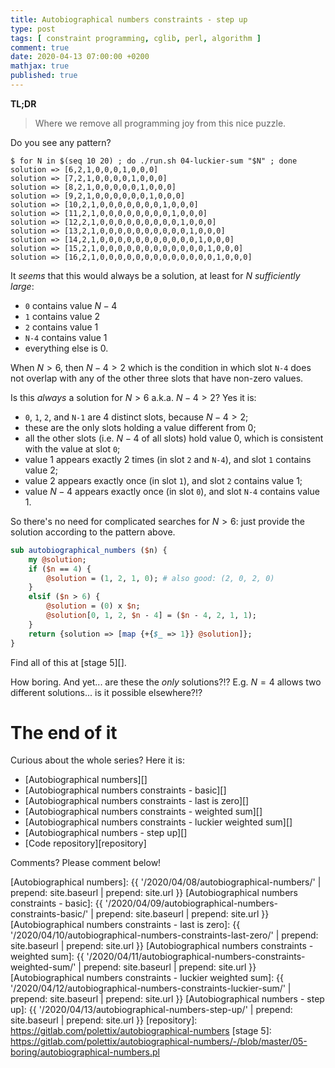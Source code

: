 ```yaml
---
title: Autobiographical numbers constraints - step up
type: post
tags: [ constraint programming, cglib, perl, algorithm ]
comment: true
date: 2020-04-13 07:00:00 +0200
mathjax: true
published: true
---
```


**TL;DR**

> Where we remove all programming joy from this nice puzzle.

Do you see any pattern?

```shell
$ for N in $(seq 10 20) ; do ./run.sh 04-luckier-sum "$N" ; done
solution => [6,2,1,0,0,0,1,0,0,0]
solution => [7,2,1,0,0,0,0,1,0,0,0]
solution => [8,2,1,0,0,0,0,0,1,0,0,0]
solution => [9,2,1,0,0,0,0,0,0,1,0,0,0]
solution => [10,2,1,0,0,0,0,0,0,0,1,0,0,0]
solution => [11,2,1,0,0,0,0,0,0,0,0,1,0,0,0]
solution => [12,2,1,0,0,0,0,0,0,0,0,0,1,0,0,0]
solution => [13,2,1,0,0,0,0,0,0,0,0,0,0,1,0,0,0]
solution => [14,2,1,0,0,0,0,0,0,0,0,0,0,0,1,0,0,0]
solution => [15,2,1,0,0,0,0,0,0,0,0,0,0,0,0,1,0,0,0]
solution => [16,2,1,0,0,0,0,0,0,0,0,0,0,0,0,0,1,0,0,0]
```

It *seems* that this would always be a solution, at least for $N$
*sufficiently large*:

- `0` contains value $N - 4$
- `1` contains value $2$
- `2` contains value $1$
- `N-4` contains value $1$
- everything else is $0$.

When $N > 6$, then $N - 4 > 2$ which is the condition in which slot `N-4`
does not overlap with any of the other three slots that have non-zero
values.

Is this *always* a solution for $N > 6$ a.k.a. $N - 4 > 2$? Yes it is:

- `0`, `1`, `2`, and `N-1` are 4 distinct slots, because $N-4>2$;
- these are the only slots holding a value different from $0$;
- all the other slots (i.e. $N - 4$ of all slots) hold value $0$, which is
  consistent with the value at slot `0`;
- value $1$ appears exactly 2 times (in slot `2` and `N-4`), and slot `1`
  contains value $2$;
- value $2$ appears exactly once (in slot `1`), and slot `2` contains value
  $1$;
- value $N-4$ appears exactly once (in slot `0`), and slot `N-4` contains
  value $1$.

So there's no need for complicated searches for $N > 6$: just provide the
solution according to the pattern above.

```perl
sub autobiographical_numbers ($n) {
    my @solution;
    if ($n == 4) {
        @solution = (1, 2, 1, 0); # also good: (2, 0, 2, 0)
    }
    elsif ($n > 6) {
        @solution = (0) x $n;
        @solution[0, 1, 2, $n - 4] = ($n - 4, 2, 1, 1);
    }
    return {solution => [map {+{$_ => 1}} @solution]};
}
```

Find all of this at [stage 5][].

How boring. And yet... are these the *only* solutions?!? E.g. $N = 4$ allows
two different solutions... is it possible elsewhere?!?

# The end of it

Curious about the whole series? Here it is:

- [Autobiographical numbers][]
- [Autobiographical numbers constraints - basic][]
- [Autobiographical numbers constraints - last is zero][]
- [Autobiographical numbers constraints - weighted sum][]
- [Autobiographical numbers constraints - luckier weighted sum][]
- [Autobiographical numbers - step up][]
- [Code repository][repository]

Comments? Please comment below!

[Autobiographical numbers]: {{ '/2020/04/08/autobiographical-numbers/' | prepend: site.baseurl | prepend: site.url }}
[Autobiographical numbers constraints - basic]: {{ '/2020/04/09/autobiographical-numbers-constraints-basic/' | prepend: site.baseurl | prepend: site.url }}
[Autobiographical numbers constraints - last is zero]: {{ '/2020/04/10/autobiographical-numbers-constraints-last-zero/' | prepend: site.baseurl | prepend: site.url }}
[Autobiographical numbers constraints - weighted sum]: {{ '/2020/04/11/autobiographical-numbers-constraints-weighted-sum/' | prepend: site.baseurl | prepend: site.url }}
[Autobiographical numbers constraints - luckier weighted sum]: {{ '/2020/04/12/autobiographical-numbers-constraints-luckier-sum/' | prepend: site.baseurl | prepend: site.url }}
[Autobiographical numbers - step up]: {{ '/2020/04/13/autobiographical-numbers-step-up/' | prepend: site.baseurl | prepend: site.url }}
[repository]: https://gitlab.com/polettix/autobiographical-numbers
[stage 5]: https://gitlab.com/polettix/autobiographical-numbers/-/blob/master/05-boring/autobiographical-numbers.pl
